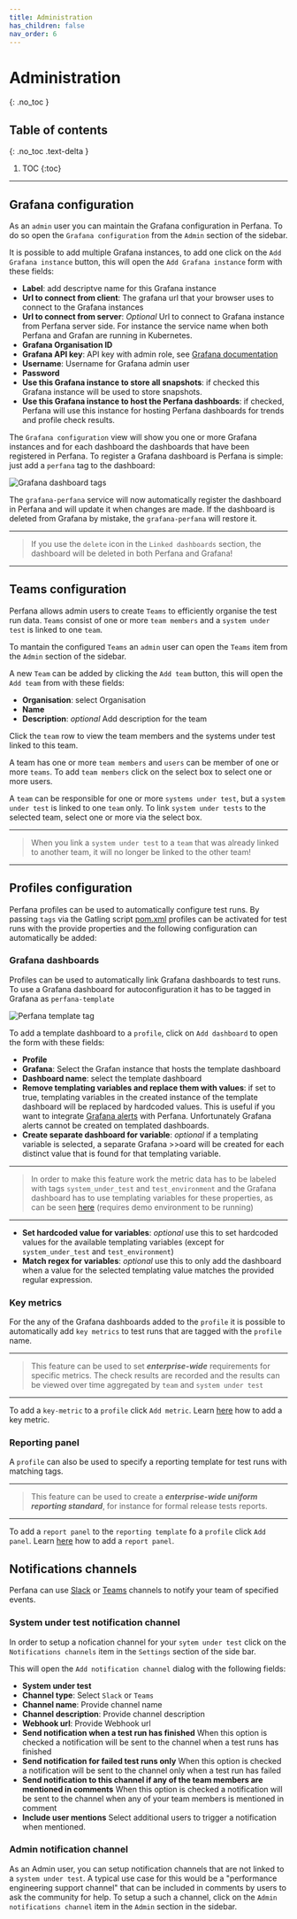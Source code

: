 ```yaml
---
title: Administration
has_children: false
nav_order: 6
---
```


# Administration
{: .no_toc }

## Table of contents
{: .no_toc .text-delta }

1. TOC
{:toc}

---


## Grafana configuration

As an `admin` user you can maintain the Grafana configuration in Perfana. To do so open the `Grafana configuration` from the `Admin` section of the sidebar.

It is possible to add multiple Grafana instances, to add one click on the `Add Grafana instance` button, this will open the `Add Grafana instance` form with these fields:

* **Label**: add descriptve name for this Grafana instance
* **Url to connect from client**: The grafana url that your browser uses to connect to the Grafana instances
* **Url to connect from server**: *Optional* Url to connect to Grafana instance from Perfana server side. For instance the service name when both Perfana and Grafan are running in Kubernetes.
* **Grafana Organisation ID**
* **Grafana API key**: API key with admin role, see [Grafana documentation](https://grafana.com/docs/grafana/latest/http_api/auth/#create-api-token)
* **Username**: Username for Grafana admin user
* **Password**
* **Use this Grafana instance to store all snapshots**: if checked this Grafana instance will be used to store snapshots.
* **Use this Grafana instance to host the Perfana dashboards**: if checked, Perfana will use this instance for hosting Perfana dashboards for trends and profile check results.

The `Grafana configuration` view will show you one or more Grafana instances and for each dashboard the dashboards that have been registered in Perfana. To register a Grafana dashboard is Perfana is simple: just add a `perfana` tag to the dashboard:

![Grafana dashboard tags](https://docs.perfana.io/docs/grafana-dashboard-tags.png)

The `grafana-perfana` service will now automatically register the dashboard in Perfana and will update it when changes are made. If the dashboard is deleted from Grafana by mistake, the `grafana-perfana` will restore it. 

--- 

> If you use the `delete` icon in the `Linked dashboards` section, the dashboard will be deleted in both Perfana and Grafana!

---
## Teams configuration

Perfana allows admin users to create `Teams` to efficiently organise the test run data. `Teams` consist of one or more `team members` and a `system under test` is linked to one `team`.

To mantain the configured `Teams` an `admin` user can open the `Teams` item from the `Admin` section of the sidebar.

A new `Team` can be added by clicking the `Add team` button, this will open the `Add team` from with these fields:

* **Organisation**: select Organisation
* **Name**
* **Description**: *optional* Add description for the team

Click the `team` row to view the team members and the systems under test linked to this team.

A team has one or more `team members` and `users` can be member of one or more `teams`. To add `team members` click on the select box to select one or more users.

A `team` can be responsible for one or more `systems under test`, but a `system under test` is linked to one `team` only. To link `system under tests` to the selected team, select one or more via the select box.

--- 

> When you link a `system under test` to a `team` that was already linked to another team, it will no longer be linked to the other team!

---
## Profiles configuration

Perfana profiles can be used to automatically configure test runs. By passing `tags` via the Gatling script [pom.xml](https://github.com/perfana/perfana-gatling-afterburner/blob/master/pom.xml#L252) profiles can be activated for test runs with the provide properties and the following configuration can automatically be added:

### Grafana dashboards

Profiles can be used to automatically link Grafana dashboards to test runs. To use a Grafana dashboard for autoconfiguration it has to be tagged in Grafana as `perfana-template`

![Perfana template tag](https://docs.perfana.io/docs/perfana-template-tag.png)

To add a template dashboard to a `profile`, click on `Add dashboard` to open the form with these fields:

* **Profile**
* **Grafana**: Select the Grafan instance that hosts the template dashboard
* **Dashboard name**: select the template dashboard
* **Remove templating variables and replace them with values**: if set to true, templating variables in the created instance of the template dashboard will be replaced by hardcoded values. This is useful if you want to integrate [Grafana alerts](https://docs.perfana.io/docs/alerts/alerts.html#grafana-alerts) with Perfana. Unfortunately Grafana alerts cannot be created on templated dashboards.
* **Create separate dashboard for variable**: *optional* if a templating variable is selected, a separate Grafana >>oard will be created for each distinct value that is found for that templating variable.

--- 

> In order to make this feature work the metric data has to be labeled with tags `system_under_test` and `test_environment` and the Grafana dashboard has to use templating variables for these properties, as can be seen [here](http://localhost:3000/d/template-gatling-influx/gatling-influxdb?editview=templating&orgId=1&theme=light) (requires demo environment to be running)

---
* **Set hardcoded value for variables**: *optional* use this to set hardcoded values for the available templating variables (except for `system_under_test` and `test_environment`)
* **Match regex for variables**: *optional* use this to only add the dashboard when a value for the selected templating value matches the provided regular expression.

### Key metrics

For the any of the Grafana dashboards added to the `profile` it is possible to automatically add `key metrics` to test runs that are tagged with the `profile` name.

--- 

> This feature can be used to set ***enterprise-wide*** requirements for specific metrics. The check results are recorded and the results can be viewed over time aggregated by `team` and `system under test`

--- 

To add a `key-metric` to a `profile` click `Add metric`. Learn [here](https://docs.perfana.io/docs/testconfiguration/testconfiguration.html#add-key-metric) how to add a key metric.

### Reporting panel

A `profile` can also be used to specify a reporting template for test runs with matching tags.

--- 

> This feature can be used to create a ***enterprise-wide uniform reporting standard***, for instance for formal release tests reports.

--- 
To add a `report panel` to the `reporting template` fo a `profile` click `Add panel`. Learn [here](https://docs.perfana.io/docs/testconfiguration/testconfiguration.html#reporting-template) how to add a `report panel`.


## Notifications channels

Perfana can use [Slack](https://docs.perfana.io/docs/integrations/integrations.html#slack) or [Teams](https://docs.perfana.io/docs/integrations/integrations.html#teams) channels to notify your team of specified events. 

### System under test notification channel

In order to setup a nofication channel for your `sytem under test` click on the `Notifications channels` item in the `Settings` section of the side bar.

This will open the `Add notification channel` dialog with the following fields:
* **System under test**
* **Channel type**: Select `Slack` or `Teams`
* **Channel name**: Provide channel name
* **Channel description**: Provide channel description
* **Webhook url**: Provide Webhook url
* **Send notification when a test run has finished** When this option is checked a notification will be sent to the channel when a test runs has finished
* **Send notification for failed test runs only** When this option is checked a notification will be sent to the channel only when a test run has failed
* **Send notification to this channel if any of the team members are mentioned in comments** When this option is checked a notification will be sent to the channel when any of your team members is mentioned in comment
* **Include user mentions** Select additional users to trigger a notification when mentioned.

### Admin notification channel
As an Admin user, you can setup notification channels that are not linked to a `system under test`. A typical use case for this would be a "performance engineering support channel" that can be included in comments by users to ask the community for help. To setup a such a channel, click on the `Admin notifications channel` item in the `Admin` section in the sidebar.